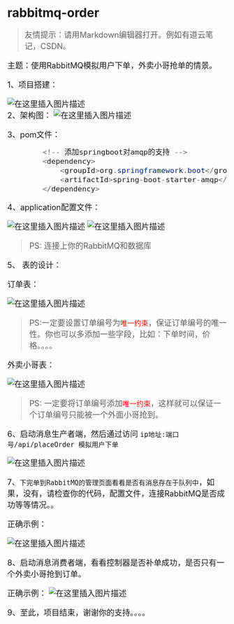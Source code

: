 ﻿# rabbitmq-order

> <font size=4>友情提示：请用Markdown编辑器打开。例如有道云笔记，CSDN。

<font size=4>主题：使用RabbitMQ模拟用户下单，外卖小哥抢单的情景。

<font size=4>1、项目搭建：

![在这里插入图片描述](https://img-blog.csdnimg.cn/20201104205824458.png?x-oss-process=image/watermark,type_ZmFuZ3poZW5naGVpdGk,shadow_10,text_aHR0cHM6Ly9ibG9nLmNzZG4ubmV0L3FxXzQ1NTc0MTgw,size_16,color_FFFFFF,t_70#pic_center)
<br>
<font size=4>2、架构图：
![在这里插入图片描述](https://img-blog.csdnimg.cn/20201105181940337.png?x-oss-process=image/watermark,type_ZmFuZ3poZW5naGVpdGk,shadow_10,text_aHR0cHM6Ly9ibG9nLmNzZG4ubmV0L3FxXzQ1NTc0MTgw,size_16,color_FFFFFF,t_70#pic_center)


<font size=4>3、pom文件：

```java
		<!-- 添加springboot对amqp的支持 -->
        <dependency>
            <groupId>org.springframework.boot</groupId>
            <artifactId>spring-boot-starter-amqp</artifactId>
        </dependency>
```

<font size=4> 4、application配置文件：

![在这里插入图片描述](https://img-blog.csdnimg.cn/20201105173956452.png?x-oss-process=image/watermark,type_ZmFuZ3poZW5naGVpdGk,shadow_10,text_aHR0cHM6Ly9ibG9nLmNzZG4ubmV0L3FxXzQ1NTc0MTgw,size_16,color_FFFFFF,t_70#pic_center)
![在这里插入图片描述](https://img-blog.csdnimg.cn/2020110517421342.png?x-oss-process=image/watermark,type_ZmFuZ3poZW5naGVpdGk,shadow_10,text_aHR0cHM6Ly9ibG9nLmNzZG4ubmV0L3FxXzQ1NTc0MTgw,size_16,color_FFFFFF,t_70#pic_center)

> <font size=4> PS: 连接上你的RabbitMQ和数据库

5、 表的设计：

订单表：

![在这里插入图片描述](https://img-blog.csdnimg.cn/20201104203924957.png?x-oss-process=image/watermark,type_ZmFuZ3poZW5naGVpdGk,shadow_10,text_aHR0cHM6Ly9ibG9nLmNzZG4ubmV0L3FxXzQ1NTc0MTgw,size_16,color_FFFFFF,t_70#pic_center)
> <font size=4>PS:一定要设置订单编号为<font size=3 color=red>唯一约束</font>，保证订单编号的唯一性。你也可以多添加一些字段，比如：下单时间，价格。。。。

外卖小哥表：

![在这里插入图片描述](https://img-blog.csdnimg.cn/20201104204129182.png?x-oss-process=image/watermark,type_ZmFuZ3poZW5naGVpdGk,shadow_10,text_aHR0cHM6Ly9ibG9nLmNzZG4ubmV0L3FxXzQ1NTc0MTgw,size_16,color_FFFFFF,t_70#pic_center)
> <font size=4>PS:  一定要将订单编号添加<font size=3 color=red>唯一约束</font>，这样就可以保证一个订单编号只能被一个外面小哥抢到。

 <font size=4> 6、启动消息生产者端，然后通过访问 `ip地址:端口号/api/placeOrder 模拟用户下单`

![在这里插入图片描述](https://img-blog.csdnimg.cn/20201105175654277.png?x-oss-process=image/watermark,type_ZmFuZ3poZW5naGVpdGk,shadow_10,text_aHR0cHM6Ly9ibG9nLmNzZG4ubmV0L3FxXzQ1NTc0MTgw,size_16,color_FFFFFF,t_70#pic_center)

<font size=4> 7、`下完单到RabbitMQ的管理页面看看是否有消息存在于队列中`，如果，没有，请检查你的代码，配置文件，连接RabbitMQ是否成功等等情况。。

<font size=4>正确示例：

![在这里插入图片描述](https://img-blog.csdnimg.cn/20201105182153885.png?x-oss-process=image/watermark,type_ZmFuZ3poZW5naGVpdGk,shadow_10,text_aHR0cHM6Ly9ibG9nLmNzZG4ubmV0L3FxXzQ1NTc0MTgw,size_16,color_FFFFFF,t_70#pic_center)

<font size=4> 8、启动消息消费者端，看看控制器是否补单成功，是否只有一个外卖小哥抢到订单。

<font size=4>  正确示例：
![在这里插入图片描述](https://img-blog.csdnimg.cn/20201105180812291.png?x-oss-process=image/watermark,type_ZmFuZ3poZW5naGVpdGk,shadow_10,text_aHR0cHM6Ly9ibG9nLmNzZG4ubmV0L3FxXzQ1NTc0MTgw,size_16,color_FFFFFF,t_70#pic_center)

<font size=4> 9、至此，项目结束，谢谢你的支持。。。。
